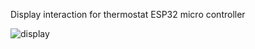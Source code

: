 Display interaction for thermostat ESP32 micro controller



![display](https://github.com/user-attachments/assets/3a22c07a-37b6-43f1-b7dc-9264e6737d5e)
